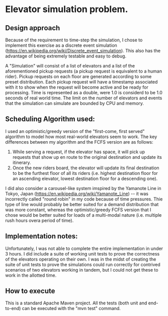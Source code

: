 # Elevator simulation problem.

## Design approach
Because of the requirement to time-step the simulation, I chose to implement
this exercise as a discrete event simulation (https://en.wikipedia.org/wiki/Discrete_event_simulation).
This also has the advantage of being extremely testable and easy to debug.  

A "Simulation" will consist of a list of elevators and a list of the
aforementioned pickup requests (a pickup request is equivalent to a human rider).
Pickup requests on each floor are generated according to some preset distribution.
Each pickup request will have a timestamp associated with it to show when the
request will become active and be ready for processing.
Time is represented as a double, were 1.0 is considerd to be 1.0 seconds of
real world time.  The limit on the number of elevators and events that the
simulation can simulate are bounded by CPU and memory. 

## Scheduling Algorithm used:
I used an optimistic/greedy version of the "first-come, first served" algorithm
to model how most real-world elevators seem to work.  The key differences
between my algorithm and the FCFS version are as follows:

1.  While serving a request, if the elevator has space, it will pick up requests
that show up en route to the original destination and update its itinerary.
2.  Once the new riders board, the elevator will update its final destination to
be the furthest floor of all its riders (i.e. highest destination floor for an
ascending elevator, lowest destination floor for a descending one).

I did also consider a carousel-like system imspired by the Yamanote Line in
Tokyo, Japan (https://en.wikipedia.org/wiki/Yamanote_Line) -- it was incorrectly
called "round robin" in my code because of time pressures.  Thie type of line
would probably be better suited for a demand distribution that was more constant,
whereas the optimistic/greedy FCFS version that I chose would be better suited
for loads of a multi-modal nature (i.e. multiple rush hours overa period of time).

## Implementation notes:
Unfortunately, I was not able to complete the entire implementation in under 3
hours.  I did include a suite of working unit tests to prove the correctness of
the elevators operating on their own.  I was in the midst of creating the suite
of unit tests to prove the simulations could run correctly for contrived
scenarios of two elevators working in tandem, but I could not get these to work
in the allotted time.

## How to execute

This is a standard Apache Maven project.  All the tests (both unit and end-to-end)
can be executed with the "mvn test" command. 
